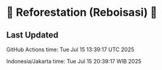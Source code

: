 
# 🌳 Reforestation (Reboisasi) 🌲

## Last Updated

GitHub Actions time: Tue Jul 15 13:39:17 UTC 2025

Indonesia/Jakarta time: Tue Jul 15 20:39:17 WIB 2025
